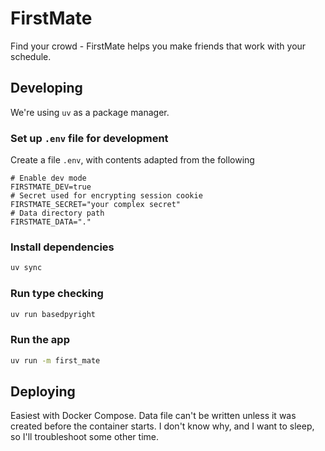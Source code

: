 # FirstMate

Find your crowd - FirstMate helps you make friends that work with your schedule.

## Developing

We're using `uv` as a package manager.

### Set up `.env` file for development

Create a file `.env`, with contents adapted from the following

```shell
# Enable dev mode
FIRSTMATE_DEV=true
# Secret used for encrypting session cookie
FIRSTMATE_SECRET="your complex secret"
# Data directory path
FIRSTMATE_DATA="."
```

### Install dependencies

```sh
uv sync
```

### Run type checking

```sh
uv run basedpyright
```

### Run the app

```sh
uv run -m first_mate
```

## Deploying

Easiest with Docker Compose. Data file can't be written unless it was created
before the container starts. I don't know why, and I want to sleep, so I'll
troubleshoot some other time.
